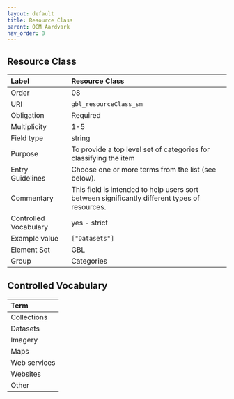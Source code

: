 ```yaml
---
layout: default
title: Resource Class
parent: OGM Aardvark
nav_order: 8
---
```


## Resource Class

| Label                 | Resource Class          |
|:----------------------|:------------------------|
| Order                 | 08                      |
| URI                   | `gbl_resourceClass_sm`  |
| Obligation            | Required                |
| Multiplicity          | 1-5                     |
| Field type            | string                  |
| Purpose               | To provide a top level set of categories for classifying the item |
| Entry Guidelines      | Choose one or more terms from the list (see below). |
| Commentary            | This field is intended to help users sort between significantly different types of resources. |
| Controlled Vocabulary | yes - strict            |
| Example value         | `["Datasets"]`          |
| Element Set           | GBL                     |
| Group                 | Categories              |

## Controlled Vocabulary

| Term         |
| :----------- |
| Collections  |
| Datasets     |
| Imagery      |
| Maps         |
| Web services |
| Websites     |
| Other        |
